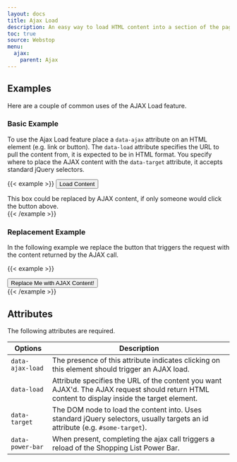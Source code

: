 ```yaml
---
layout: docs
title: Ajax Load
description: An easy way to load HTML content into a section of the page.
toc: true
source: Webstop
menu: 
  ajax:
    parent: Ajax
---
```




## Examples

Here are a couple of common uses of the AJAX Load feature.

### Basic Example

To use the Ajax Load feature place a `data-ajax` attribute on an HTML element (e.g. link or button). The `data-load` 
attribute specifies the URL to pull the content from, it is expected to be in HTML format. You specify where to place 
the AJAX content with the `data-target` attribute, it accepts standard jQuery selectors.


{{< example >}}
<button data-ajax-load data-target="#ajax-target-1" data-load="/ajax/alert_success" class="btn btn-primary  mb-2">
  Load Content
</button>

<div id="ajax-target-1">
  <div class="alert alert-info">
    This box could be replaced by AJAX content, if only someone would click the button above.
  </div>
</div>
{{< /example >}}

### Replacement Example

In the following example we replace the button that triggers the request with the content returned by the AJAX call.

{{< example >}}
<div id="ajax-target-replace">
  <button data-ajax-load data-target="#ajax-target-replace" data-load="/ajax/alert_success" class="btn btn-primary ">
    Replace Me with AJAX Content!
  </button>
</div>
{{< /example >}}

## Attributes

The following attributes are required.

<table class="table table-bordered table-striped">
  <thead>
    <tr>
      <th>Options</th>
      <th>Description</th>
    </tr>
  </thead>
  <tbody>
    <tr>
      <td><code class="text-nowrap">data-ajax-load</code></td>
      <td>The presence of this attribute indicates clicking on this element should trigger an AJAX load.</td>
    </tr>
    <tr>
      <td><code class="text-nowrap">data-load</code></td>
      <td>
        Attribute specifies the URL of the content you want AJAX'd. The AJAX request should return 
        HTML content to display inside the target element. 
      </td>
    </tr>
    <tr>
      <td><code class="text-nowrap">data-target</code></td>
      <td>
        The DOM node to load the content into. Uses standard jQuery selectors, usually targets an id attribute 
        (e.g. <code class="text-nowrap">#some-target</code>).
      </td>
    </tr>
    <tr>
      <td><code class="text-nowrap">data-power-bar</code></td>
      <td>
        When present, completing the ajax call triggers a reload of the Shopping List Power Bar.
      </td>
    </tr>
  </tbody>
</table>


